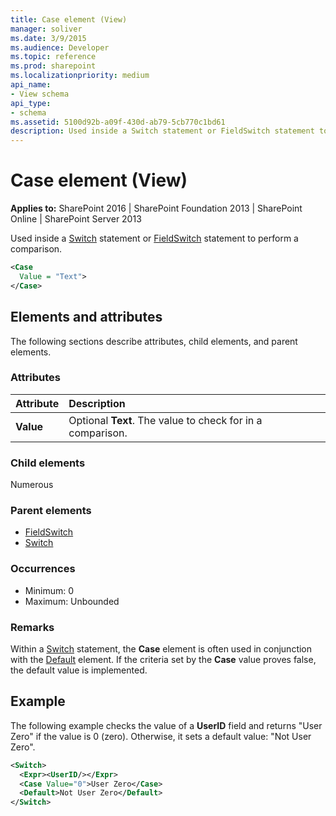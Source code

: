 ```yaml
---
title: Case element (View)
manager: soliver
ms.date: 3/9/2015
ms.audience: Developer
ms.topic: reference
ms.prod: sharepoint
ms.localizationpriority: medium
api_name:
- View schema
api_type:
- schema
ms.assetid: 5100d92b-a09f-430d-ab79-5cb770c1bd61
description: Used inside a Switch statement or FieldSwitch statement to perform a comparison.
---
```


# Case element (View)

**Applies to:** SharePoint 2016 | SharePoint Foundation 2013 | SharePoint Online | SharePoint Server 2013
  
Used inside a [Switch](switch-element-view.md) statement or [FieldSwitch](fieldswitch-element-view.md) statement to perform a comparison. 
  
```XML
<Case
  Value = "Text">
</Case>
```

## Elements and attributes

The following sections describe attributes, child elements, and parent elements.

### Attributes

|**Attribute**|**Description**|
|:-----|:-----|
|**Value** <br/> |Optional **Text**. The value to check for in a comparison.  <br/> |
   
### Child elements

Numerous 
   
### Parent elements

- [FieldSwitch](fieldswitch-element-view.md)
- [Switch](switch-element-view.md)
   
### Occurrences

- Minimum: 0 
- Maximum: Unbounded 
   
### Remarks

Within a [Switch](switch-element-view.md) statement, the **Case** element is often used in conjunction with the [Default](default-element-view.md) element. If the criteria set by the **Case** value proves false, the default value is implemented. 
  
## Example

The following example checks the value of a **UserID** field and returns "User Zero" if the value is 0 (zero). Otherwise, it sets a default value: "Not User Zero". 
  
```XML
<Switch>
  <Expr><UserID/></Expr>
  <Case Value="0">User Zero</Case>
  <Default>Not User Zero</Default>
</Switch>
```

<br/>
